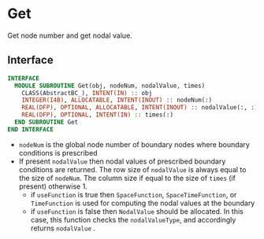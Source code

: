 # Get

Get node number and get nodal value.

## Interface

```fortran
INTERFACE
  MODULE SUBROUTINE Get(obj, nodeNum, nodalValue, times)
    CLASS(AbstractBC_), INTENT(IN) :: obj
    INTEGER(I4B), ALLOCATABLE, INTENT(INOUT) :: nodeNum(:)
    REAL(DFP), OPTIONAL, ALLOCATABLE, INTENT(INOUT) :: nodalValue(:, :)
    REAL(DFP), OPTIONAL, INTENT(IN) :: times(:)
  END SUBROUTINE Get
END INTERFACE
```

-  `nodeNum` is the global node number of boundary nodes where boundary conditions is prescribed
- If present `nodalValue` then nodal values of prescribed boundary conditions are returned. The row size of `nodalValue` is always equal to the size of `nodeNum`. The column size if equal to the size of `times` (if present) otherwise 1.
	-  if `useFunction` is true then `SpaceFunction`, `SpaceTimeFunction`, or `TimeFunction`  is used for computing the nodal values at the boundary
	-  if `useFunction` is false then `NodalValue` should be allocated. In this case, this function checks the `nodalValueType`, and accordingly returns `nodalValue` . 